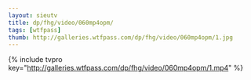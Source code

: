 ```yaml
--- 
layout: sieutv
title: dp/fhg/video/060mp4opm/
tags: [wtfpass]
thumb: http://galleries.wtfpass.com/dp/fhg/video/060mp4opm/1.jpg
---
```

{% include tvpro key="http://galleries.wtfpass.com/dp/fhg/video/060mp4opm/1.mp4" %} 
